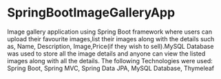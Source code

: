 # SpringBootImageGalleryApp
Image gallery application using Spring Boot framework where users can upload their favourite images,list their images along with the details such as, Name, Description, Image,Price(if they wish to sell).MySQL Database was used to store all the image details and anyone can view the listed images along with all the details.  The following Technologies were used: Spring Boot, Spring MVC,  Spring Data JPA,  MySQL Database, Thymeleaf
